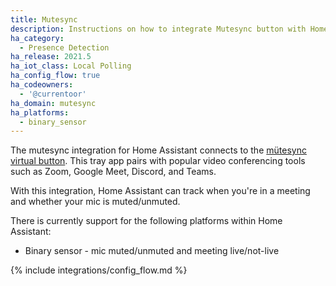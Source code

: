 ```yaml
---
title: Mutesync
description: Instructions on how to integrate Mutesync button with Home Assistant.
ha_category:
  - Presence Detection
ha_release: 2021.5
ha_iot_class: Local Polling
ha_config_flow: true
ha_codeowners:
  - '@currentoor'
ha_domain: mutesync
ha_platforms:
  - binary_sensor
---
```


The mutesync integration for Home Assistant connects to the [mütesync virtual button](https://mutesync.com/). This tray app pairs with popular video conferencing tools such as Zoom, Google Meet, Discord, and Teams.

With this integration, Home Assistant can track when you're in a meeting and whether your mic is muted/unmuted.

There is currently support for the following platforms within Home Assistant:

- Binary sensor - mic muted/unmuted and meeting live/not-live

{% include integrations/config_flow.md %}
